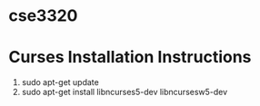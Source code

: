# cse3320

# Curses Installation Instructions
1. sudo apt-get update
2. sudo apt-get install libncurses5-dev libncursesw5-dev